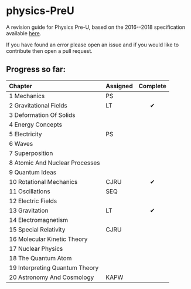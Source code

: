 # physics-PreU
A revision guide for Physics Pre-U, based on the 2016--2018 specification available [here](http://www.cie.org.uk/images/163265-2016-2018-syllabus.pdf).

If you have found an error please open an issue and if you would like to contribute then open a pull request.

## Progress so far:

| Chapter                        | Assigned | Complete |
|:-------------------------------|:---------|:--------:|
| 1 Mechanics                    | PS       |          |
| 2 Gravitational Fields         | LT       |    ✔     |
| 3 Deformation Of Solids        |          |          |
| 4 Energy Concepts              |          |          |
| 5 Electricity                  | PS       |          |
| 6 Waves                        |          |          |
| 7 Superposition                |          |          |
| 8 Atomic And Nuclear Processes |          |          |
| 9 Quantum Ideas                |          |          |
| 10 Rotational Mechanics        | CJRU     |    ✔     |
| 11 Oscillations                | SEQ      |          |
| 12 Electric Fields             |          |          |
| 13 Gravitation                 | LT       |    ✔     |
| 14 Electromagnetism            |          |          |
| 15 Special Relativity          | CJRU     |          |
| 16 Molecular Kinetic Theory    |          |          |
| 17 Nuclear Physics             |          |          |
| 18 The Quantum Atom            |          |          |
| 19 Interpreting Quantum Theory |          |          |
| 20 Astronomy And Cosmology     | KAPW     |          |

